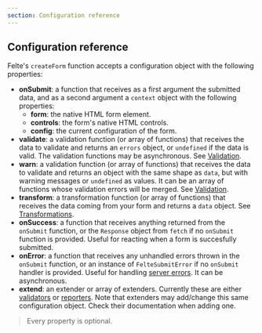 ```yaml
---
section: Configuration reference
---
```


## Configuration reference

Felte's `createForm` function accepts a configuration object with the following properties:

- **onSubmit**: a function that receives as a first argument the submitted data, and as a second argument a `context` object with the following properties:
  - **form**: the native HTML form element.
  - **controls**: the form's native HTML controls.
  - **config**: the current configuration of the form.
- **validate**: a validation function (or array of functions) that receives the data to validate and returns an `errors` object, or `undefined` if the data is valid. The validation functions may be asynchronous. See [Validation](/docs/svelte/validation).
- **warn**: a validation function (or array of functions) that receives the data to validate and returns an object with the same shape as `data`, but with warning messages or `undefined` as values. It can be an array of functions whose validation errors will be merged. See [Validation](/docs/svelte/validation#warnings).
- **transform**: a transformation function (or array of functions) that receives the data coming from your form and returns a `data` object. See [Transformations](/docs/svelte/transformations).
- **onSuccess**: a function that receives anything returned from the `onSubmit` function, or the `Response` object from `fetch` if no `onSubmit` function is provided. Useful for reacting when a form is succesfully submitted.
- **onError**: a function that receives any unhandled errors thrown in the `onSubmit` function, or an instance of `FelteSubmitError` if no `onSubmit` handler is provided. Useful for handling [server errors](/docs/svelte/validation#server-errors). It can be asynchronous.
- **extend**: an extender or array of extenders. Currently these are either [validators](/docs/svelte/validators) or [reporters](/docs/svelte/reporters). Note that extenders may add/change this same configuration object. Check their documentation when adding one.

> Every property is optional.
